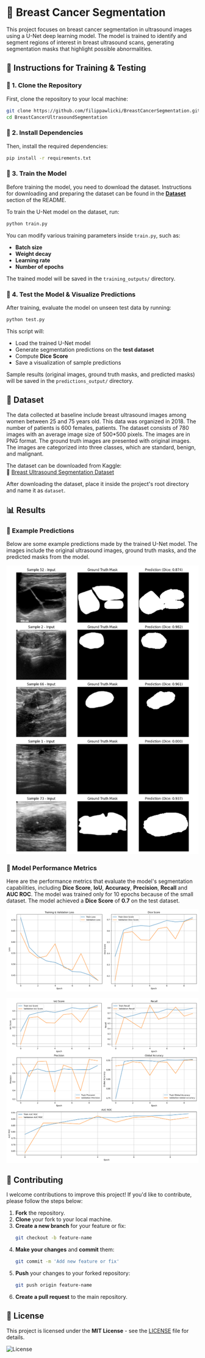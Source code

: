 
# 📌 Breast Cancer Segmentation

This project focuses on breast cancer segmentation in ultrasound images using a U-Net deep learning model. The model is trained to identify and segment regions of interest in breast ultrasound scans, generating segmentation masks that highlight possible abnormalities.

## 📝 Instructions for Training & Testing

### 🔹 1. Clone the Repository
First, clone the repository to your local machine:  
```bash
git clone https://github.com/filippawlicki/BreastCancerSegmentation.git
cd BreastCancerUltrasoundSegmentation
```

### 🔹 2. Install Dependencies  
Then, install the required dependencies:  
```bash
pip install -r requirements.txt
```

### 🔹 3. Train the Model  
Before training the model, you need to download the dataset. Instructions for downloading and preparing the dataset can be found in the [**Dataset**](#-dataset)
 section of the README.

To train the U-Net model on the dataset, run:  
```bash
python train.py
```
You can modify various training parameters inside `train.py`, such as:  
- **Batch size**
- **Weight decay**  
- **Learning rate**
- **Number of epochs**

The trained model will be saved in the `training_outputs/` directory.

### 🔹 4. Test the Model & Visualize Predictions  
After training, evaluate the model on unseen test data by running:  
```bash
python test.py
```
This script will:  
- Load the trained U-Net model  
- Generate segmentation predictions on the **test dataset**  
- Compute **Dice Score**  
- Save a visualization of sample predictions  

Sample results (original images, ground truth masks, and predicted masks) will be saved in the `predictions_output/` directory.
## 📂 Dataset


The data collected at baseline include breast ultrasound images among women between 25 and 75 years old. This data was organized in 2018. The number of patients is 600 females, patients. The dataset consists of 780 images with an average image size of 500*500 pixels. The images are in PNG format. The ground truth images are presented with original images. The images are categorized into three classes, which are standard, benign, and malignant.

The dataset can be downloaded from Kaggle:\
🔗 [Breast Ultrasound Segmentation Dataset](https://www.kaggle.com/datasets/sabahesaraki/breast-ultrasound-images-dataset/data)

After downloading the dataset, place it inside the project's root directory and name it as `dataset`.

## 📊 Results

### 🔹 Example Predictions  
Below are some example predictions made by the trained U-Net model. The images include the original ultrasound images, ground truth masks, and the predicted masks from the model.

![Example Prediction](./Sample_Images.png)  

### 🔹 Model Performance Metrics  
Here are the performance metrics that evaluate the model's segmentation capabilities, including **Dice Score**, **IoU**, **Accuracy**, **Precision**, **Recall** and **AUC ROC**.
The model was trained only for 10 epochs because of the small dataset. The model achieved a **Dice Score** of **0.7** on the test dataset.

![Loss and dice score plot](./loss_dice_graph.png)  

![Other important metrics](./other_metrics_graph.png)  
## 🤝 Contributing

I welcome contributions to improve this project! If you'd like to contribute, please follow the steps below:

1. **Fork** the repository.
2. **Clone** your fork to your local machine.
3. **Create a new branch** for your feature or fix:
   ```bash
   git checkout -b feature-name
   ```
4. **Make your changes** and **commit** them:
   ```bash
   git commit -m 'Add new feature or fix'
   ```
5. **Push** your changes to your forked repository:
   ```bash
   git push origin feature-name
   ```
6. **Create a pull request** to the main repository.
## 📜 License

This project is licensed under the **MIT License** - see the [LICENSE](LICENSE) file for details.

![License](https://img.shields.io/badge/license-MIT-green)